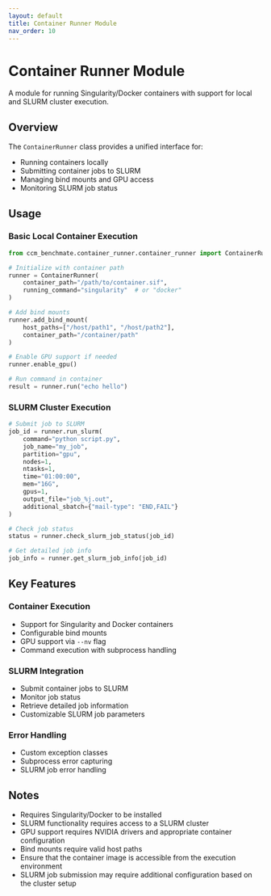 ```yaml
---
layout: default
title: Container Runner Module
nav_order: 10
---
```


# Container Runner Module

A module for running Singularity/Docker containers with support for local and SLURM cluster execution.

## Overview

The `ContainerRunner` class provides a unified interface for:

- Running containers locally
- Submitting container jobs to SLURM
- Managing bind mounts and GPU access
- Monitoring SLURM job status

## Usage

### Basic Local Container Execution

```python
from ccm_benchmate.container_runner.container_runner import ContainerRunner

# Initialize with container path
runner = ContainerRunner(
    container_path="/path/to/container.sif",
    running_command="singularity"  # or "docker"
)

# Add bind mounts
runner.add_bind_mount(
    host_paths=["/host/path1", "/host/path2"],
    container_path="/container/path"
)

# Enable GPU support if needed
runner.enable_gpu()

# Run command in container
result = runner.run("echo hello")
```

### SLURM Cluster Execution

```python
# Submit job to SLURM
job_id = runner.run_slurm(
    command="python script.py",
    job_name="my_job",
    partition="gpu",
    nodes=1,
    ntasks=1,
    time="01:00:00",
    mem="16G",
    gpus=1,
    output_file="job_%j.out",
    additional_sbatch={"mail-type": "END,FAIL"}
)

# Check job status
status = runner.check_slurm_job_status(job_id)

# Get detailed job info
job_info = runner.get_slurm_job_info(job_id)
```

## Key Features

### Container Execution

- Support for Singularity and Docker containers
- Configurable bind mounts
- GPU support via `--nv` flag
- Command execution with subprocess handling

### SLURM Integration

- Submit container jobs to SLURM
- Monitor job status
- Retrieve detailed job information
- Customizable SLURM job parameters

### Error Handling

- Custom exception classes
- Subprocess error capturing
- SLURM job error handling

## Notes

- Requires Singularity/Docker to be installed
- SLURM functionality requires access to a SLURM cluster
- GPU support requires NVIDIA drivers and appropriate container configuration
- Bind mounts require valid host paths
- Ensure that the container image is accessible from the execution environment
- SLURM job submission may require additional configuration based on the cluster setup
